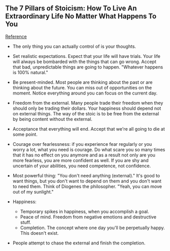 ## The 7 Pillars of Stoicism: How To Live An Extraordinary Life No Matter What Happens To You
[Reference](https://www.youtube.com/watch?v=p2DeRE1MnUw)

- The only thing you can actually control of is your thoughts.
- Set realistic expectations. Expect that your life will have trials. Your life will always be bombarded with the things that can go wrong. Accept that bad, unpredictable things are going to happen. "Whatever happens is 100% natural."
- Be present-minded. Most people are thinking about the past or are thinking about the future. You can miss out of opportunities on the moment. Notice everything around you can focus on the current day.
- Freedom from the external. Many people trade their freedom when they should only be trading their dollars. Your happiness should depend not on external things. The way of the stoic is to be free from the external by being content without the external.
- Acceptance that everything will end. Accept that we're all going to die at some point.
- Courage over fearlessness: if you experience fear regularly or you worry a lot, what you need is courage. Do what scare you so many times that it has no effect on you anymore and as a result not only are you more fearless, you are more confident as well. If you are shy and uncertain of your abilities, you need competence, not confidence.

- Most powerful thing: "You don't need anything (external)." It's good to want things, but you don't want to depend on them and you don't want to need them. Think of Diogenes the philosopher. "Yeah, you can move out of my sunlight."
- Happiness:
  - Temporary spikes in happiness, when you accomplish a goal.
  - Peace of mind. Freedom from negative emotions and destructive stuff.
  - Completion. The concept where one day you'll be perpetually happy. This doesn't exist.
- People attempt to chase the external and finish the completion.
